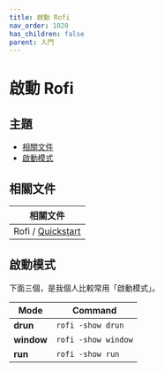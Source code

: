 ```yaml
---
title: 啟動 Rofi
nav_order: 1020
has_children: false
parent: 入門
---
```



# 啟動 Rofi




## 主題

* [相關文件](#相關文件)
* [啟動模式](#啟動模式)




## 相關文件

| 相關文件 |
| ------- |
| Rofi / [Quickstart](https://github.com/davatorium/rofi#quickstart) |




## 啟動模式

下面三個，是我個人比較常用「啟動模式」。

| Mode       | Command             |
| ---------- | ------------------- |
| **drun**   | `rofi -show drun`   |
| **window** | `rofi -show window` |
| **run**    | `rofi -show run`    |
